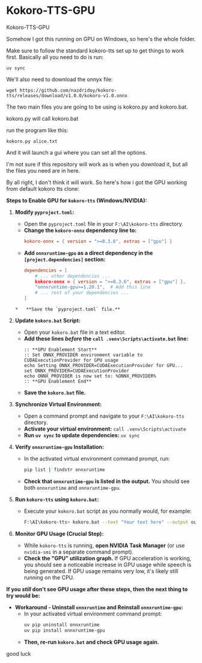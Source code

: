 # Kokoro-TTS-GPU
 Kokoro-TTS-GPU


Somehow I got this running on GPU on Windows, so here's the whole folder.

Make sure to follow the standard kokoro-tts set up to get things to work first. Basically all you need to do is run:

    uv sync

We'll also need to download the onnyx file:

    wget https://github.com/nazdridoy/kokoro-tts/releases/download/v1.0.0/kokoro-v1.0.onnx



The two main files you are going to be using is kokoro.py and kokoro.bat. 

kokoro.py will call kokoro.bat

run the program like this:

    kokoro.py alice.txt

And it will launch a gui where you can set all the options.

I'm not sure if this repository will work as is when you download it, but all the files you need are in here.

By all right, I don't think it will work. So here's how i got the GPU working from default kokoro tts clone:

**Steps to Enable GPU for `kokoro-tts` (Windows/NVIDIA):**

1.  **Modify `pyproject.toml`:**
    *   Open the `pyproject.toml` file in your `F:\AI\kokoro-tts` directory.
    *   **Change the `kokoro-onnx` dependency line to:**
        ```toml
        kokoro-onnx = { version = ">=0.3.6", extras = ["gpu"] }
        ```
    *   **Add `onnxruntime-gpu` as a direct dependency in the `[project.dependencies]` section:**
        ```toml
        dependencies = [
            # ... other dependencies ...
            kokoro-onnx = { version = ">=0.3.6", extras = ["gpu"] },
            "onnxruntime-gpu>=1.20.1",  # Add this line
            # ... rest of your dependencies ...
        ]
    ```
    *   **Save the `pyproject.toml` file.**

2.  **Update `kokoro.bat` Script:**
    *   Open your `kokoro.bat` file in a text editor.
    *   **Add these lines *before* the `call .venv\Scripts\activate.bat` line:**
        ```batch
        :: **GPU Enablement Start**
        :: Set ONNX_PROVIDER environment variable to CUDAExecutionProvider for GPU usage
        echo Setting ONNX_PROVIDER=CUDAExecutionProvider for GPU...
        set ONNX_PROVIDER=CUDAExecutionProvider
        echo ONNX_PROVIDER is now set to: %ONNX_PROVIDER%
        :: **GPU Enablement End**
        ```
    *   **Save the `kokoro.bat` file.**

3.  **Synchronize Virtual Environment:**
    *   Open a command prompt and navigate to your `F:\AI\kokoro-tts` directory.
    *   **Activate your virtual environment:** `call .venv\Scripts\activate`
    *   **Run `uv sync` to update dependencies:** `uv sync`

4.  **Verify `onnxruntime-gpu` Installation:**
    *   In the activated virtual environment command prompt, run:
        ```bash
        pip list | findstr onnxruntime
        ```
    *   **Check that `onnxruntime-gpu` is listed in the output.** You should see both `onnxruntime` and `onnxruntime-gpu`.

5.  **Run `kokoro-tts` using `kokoro.bat`:**
    *   Execute your `kokoro.bat` script as you normally would, for example:
        ```bash
        F:\AI\kokoro-tts> kokoro.bat --text "Your text here" --output output_gpu.wav
        ```

6.  **Monitor GPU Usage (Crucial Step):**
    *   While `kokoro-tts` is running, **open NVIDIA Task Manager** (or use `nvidia-smi` in a separate command prompt).
    *   **Check the "GPU" utilization graph.**  If GPU acceleration is working, you should see a noticeable increase in GPU usage while speech is being generated. If GPU usage remains very low, it's likely still running on the CPU.

**If you *still* don't see GPU usage after these steps, then the next thing to try would be:**

*   **Workaround - Uninstall `onnxruntime` and Reinstall `onnxruntime-gpu`:**
    *   In your activated virtual environment command prompt:
        ```bash
        uv pip uninstall onnxruntime
        uv pip install onnxruntime-gpu
        ```
    *   **Then, re-run `kokoro.bat` and check GPU usage again.**


good luck